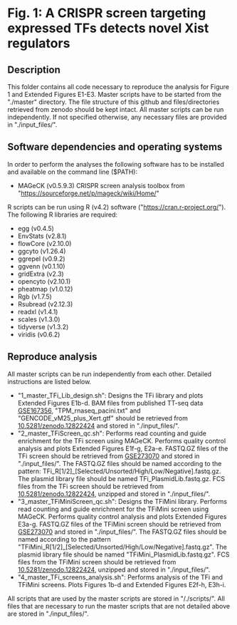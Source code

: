 # Fig. 1: A CRISPR screen targeting expressed TFs detects novel Xist regulators

## Description
This folder contains all code necessary to reproduce the analysis for Figure 1 and Extended Figures E1-E3. Master scripts have to be started from the "./master" directory. The file structure of this github and files/directories retrieved from zenodo should be kept intact. All master scripts can be run independently. If not specified otherwise, any necessary files are provided in "./input_files/".


## Software dependencies and operating systems
In order to perform the analyses the following software has to be installed and available on the command line ($PATH):
- MAGeCK (v0.5.9.3) CRISPR screen analysis toolbox from "https://sourceforge.net/p/mageck/wiki/Home/"

R scripts can be run using R (v4.2) software ("https://cran.r-project.org/"). The following R libraries are required:
- egg (v0.4.5)
- EnvStats (v2.8.1)
- flowCore (v2.10.0)
- ggcyto (v1.26.4)
- ggrepel (v0.9.2)
- ggvenn (v0.1.10)
- gridExtra (v2.3)
- opencyto (v2.10.1)
- pheatmap (v1.0.12)
- Rgb (v1.7.5)
- Rsubread (v2.12.3)
- readxl (v1.4.1)
- scales (v1.3.0)
- tidyverse (v1.3.2)
- viridis (v0.6.2)


## Reproduce analysis
All master scripts can be run independently from each other. Detailed instructions are listed below.

- "1_master_TFi_Lib_design.sh": Designs the TFi library and plots Extended Figures E1b-d. BAM files from published TT-seq data [GSE167356](github.com/EddaSchulz/Xert_paper), "TPM_rnaseq_pacini.txt" and "GENCODE_vM25_plus_Xert.gtf" should be retrieved from [10.5281/zenodo.12822424](https://zenodo.org/records/12822424) and stored in "./input_files/".
- "2_master_TFiScreen_qc.sh": Performs read counting and guide enrichment for the TFi screen using MAGeCK. Performs quality control analysis and plots Extended Figures E1f-g, E2a-e. FASTQ.GZ files of the TFi screen should be retrieved from [GSE273070](https://www.ncbi.nlm.nih.gov/geo/query/acc.cgi?acc=GSE273070) and stored in "./input_files/". The FASTQ.GZ files should be named according to the pattern: TFi_R[1/2]_[Selected/Unsorted/High/Low/Negative].fastq.gz. The plasmid library file should be named TFi_PlasmidLib.fastq.gz. FCS files from the TFi screen should be retrieved from [10.5281/zenodo.12822424](https://zenodo.org/records/12822424), unzipped and stored in "./input_files/".
- "3_master_TFiMiniScreen_qc.sh": Designs the TFiMini library. Performs read counting and guide enrichment for the TFiMini screen using MAGeCK. Performs quality control analysis and plots Extended Figures E3a-g. FASTQ.GZ files of the TFiMini screen should be retrieved from [GSE273070](https://www.ncbi.nlm.nih.gov/geo/query/acc.cgi?acc=GSE273070) and stored in "./input_files/". The FASTQ.GZ files should be named according to the pattern "TFiMini_R[1/2]_[Selected/Unsorted/High/Low/Negative].fastq.gz". The plasmid library file should be named "TFiMini_PlasmidLib.fastq.gz". FCS files from the TFiMini screen should be retrieved from [10.5281/zenodo.12822424](https://zenodo.org/records/12822424), unzipped and stored in "./input_files/".
- "4_master_TFi_screens_analysis.sh": Performs analysis of the TFi and TFiMini screens. Plots Figures 1b-d and Extended Figures E2f-h, E3h-i.

All scripts that are used by the master scripts are stored in "/./scripts/". All files that are necessary to run the master scripts that are not detailed above are stored in "./input_files/".
